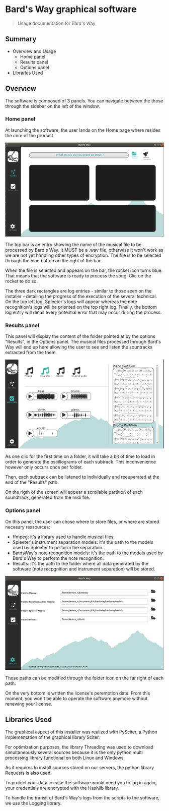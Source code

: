 # Bard's Way graphical software #
>
> Usage documentation for Bard's Way
>

## Summary ##
- Overview and Usage
    - Home panel
    - Results panel
    - Options panel
- Libraries Used

## Overview ##

The software is composed of 3 panels. You can navigate between the those through the sidebar on the left of the window.

### Home panel ###

At launching the software, the user lands on the Home page where resides the core of the product.

![Home page](assets/BW_Home.png)

The top bar is an entry showing the name of the musical file to be processed by Bard's Way. It MUST be a .wav file, otherwise it won't work as we are not yet handling other types of encryption.
The file is to be selected through the blue button on the right of the bar.

When the file is selected and appears on the bar, the rocket icon turns blue. That means that the software is ready to process the song. Clic on the rocket to do so.

The three dark rectangles are log entries - similar to those seen on the installer - detailing the progress of the execution of the several technical. On the top left log, Spleeter's logs will appear whereas the note recognition's logs will be prionted on the top right log. Finally, the bottom log entry will detail every potential error that may occur during the process.

### Results panel ###

This panel will display the content of the folder pointed at by the options "Results", in the Options panel.
The musical files processed through Bard's Way will end up here allowing the user to see and listen the sountracks extracted from the them.

![Results page](assets/BW_Results.png)

As one clic for the first time on a folder, it will take a bit of time to load in order to generate the oscillograms of each subtrack. This inconvenience however only occurs once per folder.

Then, each subtrack can be listened to individually and recuperated at the end of the "Results" path.

On the rigth of the screen will appear a scrollable partition of each soundtrack, generated from the midi file.

### Options panel ###

On this panel, the user can chose where to store files, or where are stored necesary ressources:
- ffmpeg: it's a library used to handle musical files.
- Spleeter's instrument separation models: it's the path to the models used by Spleeter to perform the separation..
- BardsWay's note recognition models: it's the path to the models used by Bard's Way to perform the note recognition.
- Results: it's the path to the folder where all data generated by the software (note recpgnition and instrument separation) will be stored.

![Options page](assets/BW_Options.png)

Those paths can be modified through the folder icon on the far right of each path.

On the very bottom is written the license's peremption date. From this moment, you won't be able to operate the software anymore without renewing your license.

## Libraries Used ##

The graphical aspect of this installer was realized with PySciter, a Python implementation of the graphical library Sciter.

For optimization purposes, the library Threading was used to download simultaneously several sources because it is the only python multi processing library functional on both Linux and Windows.

As it requires to install sources stored on our servers, the python library Requests is also used.

To protect your data in case the software would need you to log in again, your credentials are encrypted with the Hashlib library.

To handle the transit of Bard's Way's logs from the scripts to the software, we use the Logging library.